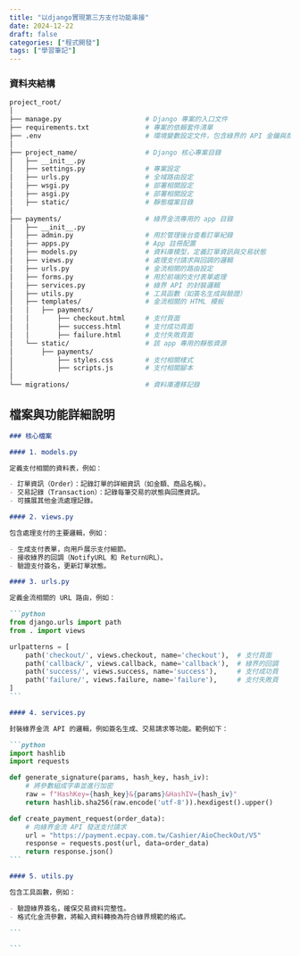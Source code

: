 ```yaml
---
title: "以django實現第三方支付功能串接"
date: 2024-12-22
draft: false
categories: ["程式開發"]
tags: ["學習筆記"]
---
```


### 資料夾結構

```zsh
project_root/
│
├── manage.py                     # Django 專案的入口文件
├── requirements.txt              # 專案的依賴套件清單
├── .env                          # 環境變數設定文件，包含綠界的 API 金鑰與商店代號
│
├── project_name/                 # Django 核心專案目錄
│   ├── __init__.py
│   ├── settings.py               # 專案設定
│   ├── urls.py                   # 全域路由設定
│   ├── wsgi.py                   # 部署相關設定
│   ├── asgi.py                   # 部署相關設定
│   ├── static/                   # 靜態檔案目錄
│
├── payments/                     # 綠界金流專用的 app 目錄
│   ├── __init__.py
│   ├── admin.py                  # 用於管理後台查看訂單紀錄
│   ├── apps.py                   # App 註冊配置
│   ├── models.py                 # 資料庫模型，定義訂單資訊與交易狀態
│   ├── views.py                  # 處理支付請求與回調的邏輯
│   ├── urls.py                   # 金流相關的路由設定
│   ├── forms.py                  # 用於前端的支付表單處理
│   ├── services.py               # 綠界 API 的封裝邏輯
│   ├── utils.py                  # 工具函數（如簽名生成與驗證）
│   ├── templates/                # 金流相關的 HTML 模板
│   │   ├── payments/
│   │       ├── checkout.html     # 支付頁面
│   │       ├── success.html      # 支付成功頁面
│   │       ├── failure.html      # 支付失敗頁面
│   └── static/                   # 該 app 專用的靜態資源
│       ├── payments/
│           ├── styles.css        # 支付相關樣式
│           ├── scripts.js        # 支付相關腳本
│
└── migrations/                   # 資料庫遷移記錄
```

## 檔案與功能詳細說明

````markdown
### 核心檔案

#### 1. models.py

定義支付相關的資料表，例如：

- 訂單資訊（Order）：記錄訂單的詳細資訊（如金額、商品名稱）。
- 交易記錄（Transaction）：記錄每筆交易的狀態與回應資訊。
- 可擴展其他金流處理記錄。

#### 2. views.py

包含處理支付的主要邏輯，例如：

- 生成支付表單，向用戶展示支付細節。
- 接收綠界的回調（NotifyURL 和 ReturnURL）。
- 驗證支付簽名，更新訂單狀態。

#### 3. urls.py

定義金流相關的 URL 路由，例如：

```python
from django.urls import path
from . import views

urlpatterns = [
    path('checkout/', views.checkout, name='checkout'),  # 支付頁面
    path('callback/', views.callback, name='callback'),  # 綠界的回調
    path('success/', views.success, name='success'),     # 支付成功頁
    path('failure/', views.failure, name='failure'),     # 支付失敗頁
]
```

#### 4. services.py

封裝綠界金流 API 的邏輯，例如簽名生成、交易請求等功能。範例如下：

```python
import hashlib
import requests

def generate_signature(params, hash_key, hash_iv):
    # 將參數組成字串並進行加密
    raw = f"HashKey={hash_key}&{params}&HashIV={hash_iv}"
    return hashlib.sha256(raw.encode('utf-8')).hexdigest().upper()

def create_payment_request(order_data):
    # 向綠界金流 API 發送支付請求
    url = "https://payment.ecpay.com.tw/Cashier/AioCheckOut/V5"
    response = requests.post(url, data=order_data)
    return response.json()
```

#### 5. utils.py

包含工具函數，例如：

- 驗證綠界簽名，確保交易資料完整性。
- 格式化金流參數，將輸入資料轉換為符合綠界規範的格式。

```

```
````
